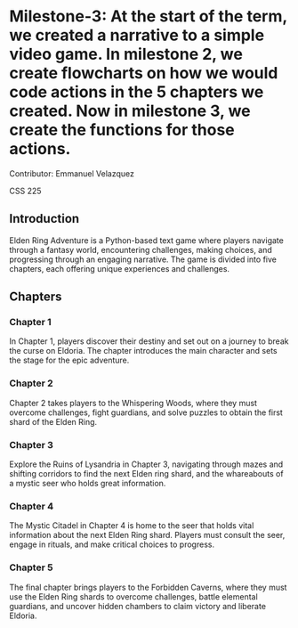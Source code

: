# Milestone-3: At the start of the term, we created a narrative to a simple video game. In milestone 2, we create flowcharts on how we would code actions in the 5 chapters we created. Now in milestone 3, we create the functions for those actions. 

Contributor: Emmanuel Velazquez

CSS 225

## Introduction

Elden Ring Adventure is a Python-based text game where players navigate through a fantasy world, encountering challenges, making choices, and progressing through an engaging narrative. The game is divided into five chapters, each offering unique experiences and challenges.

## Chapters

### Chapter 1

In Chapter 1, players discover their destiny and set out on a journey to break the curse on Eldoria. The chapter introduces the main character and sets the stage for the epic adventure.

### Chapter 2

Chapter 2 takes players to the Whispering Woods, where they must overcome challenges, fight guardians, and solve puzzles to obtain the first shard of the Elden Ring.

### Chapter 3

Explore the Ruins of Lysandria in Chapter 3, navigating through mazes and shifting corridors to find the next Elden ring shard, and the whareabouts of a mystic seer who holds great information. 

### Chapter 4

The Mystic Citadel in Chapter 4 is home to the seer that holds vital information about the next Elden Ring shard. Players must consult the seer, engage in rituals, and make critical choices to progress.

### Chapter 5

The final chapter brings players to the Forbidden Caverns, where they must use the Elden Ring shards to overcome challenges, battle elemental guardians, and uncover hidden chambers to claim victory and liberate Eldoria.
